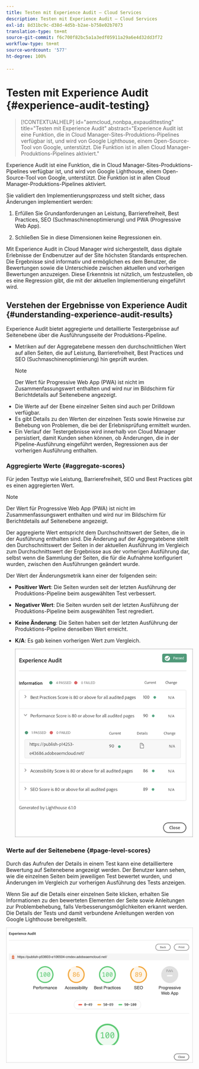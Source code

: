 ```yaml
---
title: Testen mit Experience Audit – Cloud Services
description: Testen mit Experience Audit – Cloud Services
exl-id: 8d31bc9c-d38d-4d5b-b2ae-b758e02b7073
translation-type: tm+mt
source-git-commit: f6c700f82bc5a1a3edf05911a29a6e4d32dd3f72
workflow-type: tm+mt
source-wordcount: '577'
ht-degree: 100%

---
```


# Testen mit Experience Audit {#experience-audit-testing}

>[!CONTEXTUALHELP]
>id="aemcloud_nonbpa_expaudittesting"
>title="Testen mit Experience Audit"
>abstract="Experience Audit ist eine Funktion, die in Cloud Manager-Sites-Produktions-Pipelines verfügbar ist, und wird von Google Lighthouse, einem Open-Source-Tool von Google, unterstützt. Die Funktion ist in allen Cloud Manager-Produktions-Pipelines aktiviert."

Experience Audit ist eine Funktion, die in Cloud Manager-Sites-Produktions-Pipelines verfügbar ist, und wird von Google Lighthouse, einem Open-Source-Tool von Google, unterstützt. Die Funktion ist in allen Cloud Manager-Produktions-Pipelines aktiviert.

Sie validiert den Implementierungsprozess und stellt sicher, dass Änderungen implementiert werden:

1. Erfüllen Sie Grundanforderungen an Leistung, Barrierefreiheit, Best Practices, SEO (Suchmaschinenoptimierung) und PWA (Progressive Web App).

1. Schließen Sie in diese Dimensionen keine Regressionen ein.

Mit Experience Audit in Cloud Manager wird sichergestellt, dass digitale Erlebnisse der Endbenutzer auf der Site höchsten Standards entsprechen. Die Ergebnisse sind informativ und ermöglichen es dem Benutzer, die Bewertungen sowie die Unterschiede zwischen aktuellen und vorherigen Bewertungen anzuzeigen. Diese Erkenntnis ist nützlich, um festzustellen, ob es eine Regression gibt, die mit der aktuellen Implementierung eingeführt wird.

## Verstehen der Ergebnisse von Experience Audit {#understanding-experience-audit-results}

Experience Audit bietet aggregierte und detaillierte Testergebnisse auf Seitenebene über die Ausführungsseite der Produktions-Pipeline.

* Metriken auf der Aggregatebene messen den durchschnittlichen Wert auf allen Seiten, die auf Leistung, Barrierefreiheit, Best Practices und SEO (Suchmaschinenoptimierung) hin geprüft wurden.
   >[!NOTE]
   >Der Wert für Progressive Web App (PWA) ist nicht im Zusammenfassungswert enthalten und wird nur im Bildschirm für Berichtdetails auf Seitenebene angezeigt.
* Die Werte auf der Ebene einzelner Seiten sind auch per Drilldown verfügbar.
* Es gibt Details zu den Werten der einzelnen Tests sowie Hinweise zur Behebung von Problemen, die bei der Erlebnisprüfung ermittelt wurden.
* Ein Verlauf der Testergebnisse wird innerhalb von Cloud Manager persistiert, damit Kunden sehen können, ob Änderungen, die in der Pipeline-Ausführung eingeführt werden, Regressionen aus der vorherigen Ausführung enthalten.

### Aggregierte Werte {#aggregate-scores}

Für jeden Testtyp wie Leistung, Barrierefreiheit, SEO und Best Practices gibt es einen aggregierten Wert.
>[!NOTE]
>Der Wert für Progressive Web App (PWA) ist nicht im Zusammenfassungswert enthalten und wird nur im Bildschirm für Berichtdetails auf Seitenebene angezeigt.

Der aggregierte Wert entspricht dem Durchschnittswert der Seiten, die in der Ausführung enthalten sind. Die Änderung auf der Aggregatebene stellt den Durchschnittswert der Seiten in der aktuellen Ausführung im Vergleich zum Durchschnittswert der Ergebnisse aus der vorherigen Ausführung dar, selbst wenn die Sammlung der Seiten, die für die Aufnahme konfiguriert wurden, zwischen den Ausführungen geändert wurde.

Der Wert der Änderungsmetrik kann einer der folgenden sein:

* **Positiver Wert**: Die Seiten wurden seit der letzten Ausführung der Produktions-Pipeline beim ausgewählten Test verbessert.

* **Negativer Wert**: Die Seiten wurden seit der letzten Ausführung der Produktions-Pipeline beim ausgewählten Test regrediert.

* **Keine Änderung**: Die Seiten haben seit der letzten Ausführung der Produktions-Pipeline denselben Wert erreicht.

* **K/A**: Es gab keinen vorherigen Wert zum Vergleich.

   ![](/help/implementing/cloud-manager/assets/exp-audit-1.png)


### Werte auf der Seitenebene {#page-level-scores}

Durch das Aufrufen der Details in einem Test kann eine detailliertere Bewertung auf Seitenebene angezeigt werden. Der Benutzer kann sehen, wie die einzelnen Seiten beim jeweiligen Test bewertet wurden, und Änderungen im Vergleich zur vorherigen Ausführung des Tests anzeigen.

Wenn Sie auf die Details einer einzelnen Seite klicken, erhalten Sie Informationen zu den bewerteten Elementen der Seite sowie Anleitungen zur Problembehebung, falls Verbesserungsmöglichkeiten erkannt werden. Die Details der Tests und damit verbundene Anleitungen werden von Google Lighthouse bereitgestellt.

![](/help/implementing/cloud-manager/assets/exp-audit-2.png)
